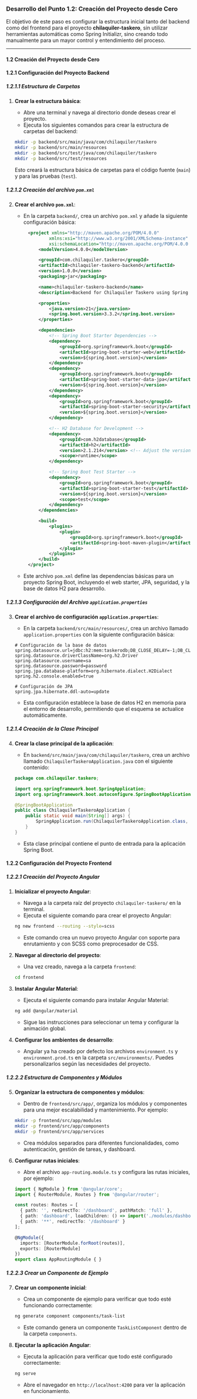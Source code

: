### Desarrollo del Punto 1.2: Creación del Proyecto desde Cero

El objetivo de este paso es configurar la estructura inicial tanto del backend como del frontend para el proyecto **chilaquiler-taskero**, sin utilizar herramientas automáticas como Spring Initializr, sino creando todo manualmente para un mayor control y entendimiento del proceso.

---

#### **1.2 Creación del Proyecto desde Cero**

#### **1.2.1 Configuración del Proyecto Backend**

##### **1.2.1.1 Estructura de Carpetas**

1. **Crear la estructura básica**:
   - Abre una terminal y navega al directorio donde deseas crear el proyecto.
   - Ejecuta los siguientes comandos para crear la estructura de carpetas del backend:

   ```bash
   mkdir -p backend/src/main/java/com/chilaquiler/taskero
   mkdir -p backend/src/main/resources
   mkdir -p backend/src/test/java/com/chilaquiler/taskero
   mkdir -p backend/src/test/resources
   ```

   Esto creará la estructura básica de carpetas para el código fuente (`main`) y para las pruebas (`test`).

##### **1.2.1.2 Creación del archivo `pom.xml`**

2. **Crear el archivo `pom.xml`**:
   - En la carpeta `backend/`, crea un archivo `pom.xml` y añade la siguiente configuración básica:

   ```xml
        <project xmlns="http://maven.apache.org/POM/4.0.0"
                xmlns:xsi="http://www.w3.org/2001/XMLSchema-instance"
                xsi:schemaLocation="http://maven.apache.org/POM/4.0.0 http://maven.apache.org/xsd/maven-4.0.0.xsd">
            <modelVersion>4.0.0</modelVersion>

            <groupId>com.chilaquiler.taskero</groupId>
            <artifactId>chilaquiler-taskero-backend</artifactId>
            <version>1.0.0</version>
            <packaging>jar</packaging>

            <name>chilaquiler-taskero-backend</name>
            <description>Backend for Chilaquiler Taskero using Spring Boot</description>

            <properties>
                <java.version>21</java.version>
                <spring.boot.version>3.3.2</spring.boot.version>
            </properties>

            <dependencies>
                <!-- Spring Boot Starter Dependencies -->
                <dependency>
                    <groupId>org.springframework.boot</groupId>
                    <artifactId>spring-boot-starter-web</artifactId>
                    <version>${spring.boot.version}</version>
                </dependency>
                <dependency>
                    <groupId>org.springframework.boot</groupId>
                    <artifactId>spring-boot-starter-data-jpa</artifactId>
                    <version>${spring.boot.version}</version>
                </dependency>
                <dependency>
                    <groupId>org.springframework.boot</groupId>
                    <artifactId>spring-boot-starter-security</artifactId>
                    <version>${spring.boot.version}</version>
                </dependency>

                <!-- H2 Database for Development -->
                <dependency>
                    <groupId>com.h2database</groupId>
                    <artifactId>h2</artifactId>
                    <version>2.1.214</version> <!-- Adjust the version as needed -->
                    <scope>runtime</scope>
                </dependency>

                <!-- Spring Boot Test Starter -->
                <dependency>
                    <groupId>org.springframework.boot</groupId>
                    <artifactId>spring-boot-starter-test</artifactId>
                    <version>${spring.boot.version}</version>
                    <scope>test</scope>
                </dependency>
            </dependencies>

            <build>
                <plugins>
                    <plugin>
                        <groupId>org.springframework.boot</groupId>
                        <artifactId>spring-boot-maven-plugin</artifactId>
                    </plugin>
                </plugins>
            </build>
        </project>

   ```

   - Este archivo `pom.xml` define las dependencias básicas para un proyecto Spring Boot, incluyendo el web starter, JPA, seguridad, y la base de datos H2 para desarrollo.

##### **1.2.1.3 Configuración del Archivo `application.properties`**

3. **Crear el archivo de configuración `application.properties`**:
   - En la carpeta `backend/src/main/resources/`, crea un archivo llamado `application.properties` con la siguiente configuración básica:

   ```properties
   # Configuración de la base de datos
   spring.datasource.url=jdbc:h2:mem:taskerodb;DB_CLOSE_DELAY=-1;DB_CLOSE_ON_EXIT=FALSE
   spring.datasource.driverClassName=org.h2.Driver
   spring.datasource.username=sa
   spring.datasource.password=password
   spring.jpa.database-platform=org.hibernate.dialect.H2Dialect
   spring.h2.console.enabled=true

   # Configuración de JPA
   spring.jpa.hibernate.ddl-auto=update
   ```

   - Esta configuración establece la base de datos H2 en memoria para el entorno de desarrollo, permitiendo que el esquema se actualice automáticamente.

##### **1.2.1.4 Creación de la Clase Principal**

4. **Crear la clase principal de la aplicación**:
   - En `backend/src/main/java/com/chilaquiler/taskero`, crea un archivo llamado `ChilaquilerTaskeroApplication.java` con el siguiente contenido:

   ```java
   package com.chilaquiler.taskero;

   import org.springframework.boot.SpringApplication;
   import org.springframework.boot.autoconfigure.SpringBootApplication;

   @SpringBootApplication
   public class ChilaquilerTaskeroApplication {
       public static void main(String[] args) {
           SpringApplication.run(ChilaquilerTaskeroApplication.class, args);
       }
   }
   ```

   - Esta clase principal contiene el punto de entrada para la aplicación Spring Boot.

#### **1.2.2 Configuración del Proyecto Frontend**

##### **1.2.2.1 Creación del Proyecto Angular**

1. **Inicializar el proyecto Angular**:
   - Navega a la carpeta raíz del proyecto `chilaquiler-taskero/` en la terminal.
   - Ejecuta el siguiente comando para crear el proyecto Angular:
   
   ```bash
   ng new frontend --routing --style=scss
   ```
   
   - Este comando crea un nuevo proyecto Angular con soporte para enrutamiento y con SCSS como preprocesador de CSS.

2. **Navegar al directorio del proyecto**:
   - Una vez creado, navega a la carpeta `frontend`:
   
   ```bash
   cd frontend
   ```

3. **Instalar Angular Material**:
   - Ejecuta el siguiente comando para instalar Angular Material:
   
   ```bash
   ng add @angular/material
   ```
   
   - Sigue las instrucciones para seleccionar un tema y configurar la animación global.

4. **Configurar los ambientes de desarrollo**:
   - Angular ya ha creado por defecto los archivos `environment.ts` y `environment.prod.ts` en la carpeta `src/environments/`. Puedes personalizarlos según las necesidades del proyecto.

##### **1.2.2.2 Estructura de Componentes y Módulos**

5. **Organizar la estructura de componentes y módulos**:
   - Dentro de `frontend/src/app/`, organiza los módulos y componentes para una mejor escalabilidad y mantenimiento. Por ejemplo:
   
   ```bash
   mkdir -p frontend/src/app/modules
   mkdir -p frontend/src/app/components
   mkdir -p frontend/src/app/services
   ```

   - Crea módulos separados para diferentes funcionalidades, como autenticación, gestión de tareas, y dashboard.

6. **Configurar rutas iniciales**:
   - Abre el archivo `app-routing.module.ts` y configura las rutas iniciales, por ejemplo:
   
   ```typescript
   import { NgModule } from '@angular/core';
   import { RouterModule, Routes } from '@angular/router';

   const routes: Routes = [
     { path: '', redirectTo: '/dashboard', pathMatch: 'full' },
     { path: 'dashboard', loadChildren: () => import('./modules/dashboard/dashboard.module').then(m => m.DashboardModule) },
     { path: '**', redirectTo: '/dashboard' }
   ];

   @NgModule({
     imports: [RouterModule.forRoot(routes)],
     exports: [RouterModule]
   })
   export class AppRoutingModule { }
   ```

##### **1.2.2.3 Crear un Componente de Ejemplo**

7. **Crear un componente inicial**:
   - Crea un componente de ejemplo para verificar que todo esté funcionando correctamente:
   
   ```bash
   ng generate component components/task-list
   ```
   
   - Este comando genera un componente `TaskListComponent` dentro de la carpeta `components`.

8. **Ejecutar la aplicación Angular**:
   - Ejecuta la aplicación para verificar que todo esté configurado correctamente:
   
   ```bash
   ng serve
   ```

   - Abre el navegador en `http://localhost:4200` para ver la aplicación en funcionamiento.
